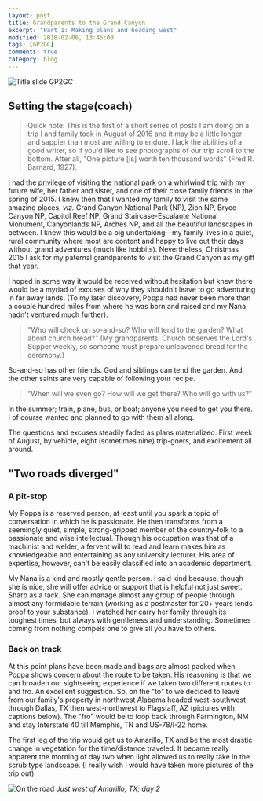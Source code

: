 ```yaml
---
layout: post
title: Grandparents to the Grand Canyon
excerpt: "Part I: Making plans and heading west"
modified: 2018-02-06, 13:45:00
tags: [GP2GC]
comments: true
category: blog
---
```


![Title slide GP2GC]("C:\Users\Caleb\Pictures\GP2GC\GP2GC.png")

## Setting the stage(coach)

> Quick note: This is the first of a short series of posts I am doing on a trip I and family took in August of 2016 and it may be a little longer and sappier than most are willing to endure. I lack the abilities of a good writer, so if you'd like to see photographs of our trip scroll to the bottom. After all, "One picture [is] worth ten thousand words" (Fred R. Barnard, 1927).

I had the privilege of visiting the national park on a whirlwind trip with my future wife, her father and sister, and one of their close family friends in the spring of 2015. I knew then that I wanted my family to visit the same amazing places, _viz._ Grand Canyon National Park (NP), Zion NP, Bryce Canyon NP, Capitol Reef NP, Grand Staircase-Escalante National Monument, Canyonlands NP, Arches NP, and all the beautiful landscapes in between. I knew this would be a big undertaking—my family lives in a quiet, rural community where most are content and happy to live out their days without grand adventures (much like hobbits). Nevertheless, Christmas 2015 I ask for my paternal grandparents to visit the Grand Canyon as my gift that year.

I hoped in some way it would be received without hesitation but knew there would be a myriad of excuses of why they shouldn't leave to go adventuring in far away lands. (To my later discovery, Poppa had never been more than a couple hundred miles from where he was born and raised and my Nana hadn't ventured much further).

> "Who will check on so-and-so? Who will tend to the garden? What about church bread?" (My grandparents' Church observes the Lord's Supper weekly, so someone must prepare unleavened bread for the ceremony.)

So-and-so has other friends. God and siblings can tend the garden. And, the other saints are very capable of following your recipe.

> "When will we even go? How will we get there? Who will go with us?"

In the summer; train, plane, bus, or boat; anyone you need to get you there. I of course wanted and planned to go with them all along.

The questions and excuses steadily faded as plans materialized. First week of August, by vehicle, eight (sometimes nine) trip-goers, and excitement all around.

## "Two roads diverged"

### A pit-stop
My Poppa is a reserved person, at least until you spark a topic of conversation in which he is passionate. He then transforms from a seemingly quiet, simple, strong-gripped member of the country-folk to a passionate and wise intellectual. Though his occupation was that of a machinist and welder, a fervent will to read and learn makes him as knowledgeable and entertaining as any university lecturer. His area of expertise, however, can't be easily classified into an academic department.

My Nana is a kind and mostly gentle person. I said kind because, though she is nice, she will offer advice or support that is helpful not just sweet. Sharp as a tack. She can manage almost any group of people through almost any formidable terrain (working as a postmaster for 20+ years lends proof to your substance). I watched her carry her family through its toughest times, but always with gentleness and understanding. Sometimes coming from nothing compels one to give all you have to others.

### Back on track

At this point plans have been made and bags are almost packed when Poppa shows concern about the route to be taken. His reasoning is that we can broaden our sightseeing experience if we taken two different routes to and fro. An excellent suggestion. So, on the "to" to we decided to leave from our family's property in northwest Alabama headed west-southwest through Dallas, TX then west-northwest to Flagstaff, AZ (pictures with captions below). The "fro" would be to loop back through Farmington, NM and stay Interstate 40 till Memphis, TN and US-78/I-22 home.

The first leg of the trip would get us to Amarillo, TX and be the most drastic change in vegetation for the time/distance traveled. It became really apparent the morning of day two when light allowed us to really take in the scrub type landscape. (I really wish I would have taken more pictures of the trip out).

![On the road]("F:\Camera\IMG_20160730_165214460_HDR.jpg")
*Just west of Amarillo, TX; day 2*
